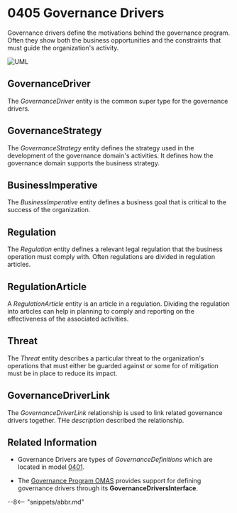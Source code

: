 <!-- SPDX-License-Identifier: CC-BY-4.0 -->
<!-- Copyright Contributors to the ODPi Egeria project. -->

# 0405 Governance Drivers

Governance drivers define the motivations behind the governance program.  Often they show both the business opportunities and the constraints that must guide the organization's activity.

![UML](0405-Governance-Drivers.svg)

## GovernanceDriver

The *GovernanceDriver* entity is the common super type for the governance drivers.

## GovernanceStrategy

The *GovernanceStrategy* entity defines the strategy used in the development of the governance domain's activities.
It defines how the governance domain supports the business strategy.

## BusinessImperative

The *BusinessImperative* entity defines a business goal that is critical to the success of the organization.

## Regulation

The *Regulation* entity defines a relevant legal regulation that the business operation must comply with.  Often regulations are divided in regulation articles.

## RegulationArticle

A *RegulationArticle* entity is an article in a regulation.  Dividing the regulation into articles can help in planning to comply and reporting on the effectiveness of the associated activities.

## Threat

The *Threat* entity describes a particular threat to the organization's operations that must either be guarded against or some for of mitigation must be in place to reduce its impact.

## GovernanceDriverLink

The *GovernanceDriverLink* relationship is used to link related governance drivers together.  THe *description* described the relationship.

## Related Information

* Governance Drivers are types of *GovernanceDefinitions* which are located in model [0401](/types/4/0401-Governance-Definitions).

* The [Governance Program OMAS](/services/omas/governance-program/overview)
  provides support for defining governance drivers through its **GovernanceDriversInterface**. 

--8<-- "snippets/abbr.md"